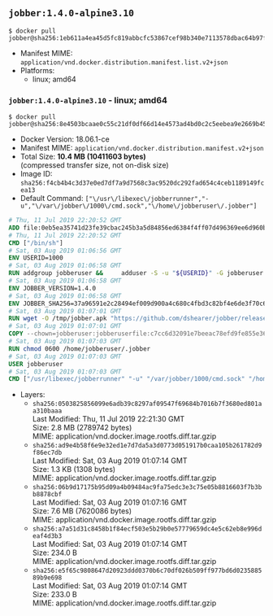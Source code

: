 ## `jobber:1.4.0-alpine3.10`

```console
$ docker pull jobber@sha256:1eb611a4ea45d5fc819abbcfc53867cef98b340e7113578dbac64b97faee6994
```

-	Manifest MIME: `application/vnd.docker.distribution.manifest.list.v2+json`
-	Platforms:
	-	linux; amd64

### `jobber:1.4.0-alpine3.10` - linux; amd64

```console
$ docker pull jobber@sha256:8e4503bcaae0c55c21df0df66d14e4573ad4bd0c2c5eebea9e2669b451af0898
```

-	Docker Version: 18.06.1-ce
-	Manifest MIME: `application/vnd.docker.distribution.manifest.v2+json`
-	Total Size: **10.4 MB (10411603 bytes)**  
	(compressed transfer size, not on-disk size)
-	Image ID: `sha256:f4cb4b4c3d37e0ed7df7a9d7568c3ac9520dc292fad654c4ceb1189149fcea13`
-	Default Command: `["\/usr\/libexec\/jobberrunner","-u","\/var\/jobber\/1000\/cmd.sock","\/home\/jobberuser\/.jobber"]`

```dockerfile
# Thu, 11 Jul 2019 22:20:52 GMT
ADD file:0eb5ea35741d23fe39cbac245b3a5d84856ed6384f4ff07d496369ee6d960bad in / 
# Thu, 11 Jul 2019 22:20:52 GMT
CMD ["/bin/sh"]
# Sat, 03 Aug 2019 01:06:56 GMT
ENV USERID=1000
# Sat, 03 Aug 2019 01:06:58 GMT
RUN addgroup jobberuser &&     adduser -S -u "${USERID}" -G jobberuser jobberuser &&     mkdir -p "/var/jobber/${USERID}" &&     chown -R jobberuser:jobberuser "/var/jobber/${USERID}"
# Sat, 03 Aug 2019 01:06:58 GMT
ENV JOBBER_VERSION=1.4.0
# Sat, 03 Aug 2019 01:06:58 GMT
ENV JOBBER_SHA256=37a96591e2c28494ef009d900a4c680c4fbd3c82bf4e6de3f70c6ad451e45867
# Sat, 03 Aug 2019 01:07:01 GMT
RUN wget -O /tmp/jobber.apk "https://github.com/dshearer/jobber/releases/download/v${JOBBER_VERSION}/jobber-${JOBBER_VERSION}-r0.apk" &&     echo "${JOBBER_SHA256} */tmp/jobber.apk" | sha256sum -c &&     apk add --no-network --no-scripts --allow-untrusted /tmp/jobber.apk &&     rm /tmp/jobber.apk
# Sat, 03 Aug 2019 01:07:01 GMT
COPY --chown=jobberuser:jobberuserfile:c7cc6d32091e7beeac78efd9fe855e36a106902c1177df0f9f6bd2bbe3b8d518 in /home/jobberuser/.jobber 
# Sat, 03 Aug 2019 01:07:03 GMT
RUN chmod 0600 /home/jobberuser/.jobber
# Sat, 03 Aug 2019 01:07:03 GMT
USER jobberuser
# Sat, 03 Aug 2019 01:07:03 GMT
CMD ["/usr/libexec/jobberrunner" "-u" "/var/jobber/1000/cmd.sock" "/home/jobberuser/.jobber"]
```

-	Layers:
	-	`sha256:0503825856099e6adb39c8297af09547f69684b7016b7f3680ed801aa310baaa`  
		Last Modified: Thu, 11 Jul 2019 22:21:30 GMT  
		Size: 2.8 MB (2789742 bytes)  
		MIME: application/vnd.docker.image.rootfs.diff.tar.gzip
	-	`sha256:ad9e4b58f6e9e32ed1e7d7da5a3d0773d051917b0caa105b261782d9f86ec7db`  
		Last Modified: Sat, 03 Aug 2019 01:07:14 GMT  
		Size: 1.3 KB (1308 bytes)  
		MIME: application/vnd.docker.image.rootfs.diff.tar.gzip
	-	`sha256:06b9d17175b95d09a4b09484ac9fa75edc3e3c75e05b8816603f7b3bb8878cbf`  
		Last Modified: Sat, 03 Aug 2019 01:07:16 GMT  
		Size: 7.6 MB (7620086 bytes)  
		MIME: application/vnd.docker.image.rootfs.diff.tar.gzip
	-	`sha256:a7a51d31c8458b1f84ecf503e5b29b0e57779659dc4e5c62eb8e996deaf4d3b3`  
		Last Modified: Sat, 03 Aug 2019 01:07:14 GMT  
		Size: 234.0 B  
		MIME: application/vnd.docker.image.rootfs.diff.tar.gzip
	-	`sha256:e5f65c9808647d20923ddd0370b6c70df026b509ff977bd6d023588589b9e698`  
		Last Modified: Sat, 03 Aug 2019 01:07:14 GMT  
		Size: 233.0 B  
		MIME: application/vnd.docker.image.rootfs.diff.tar.gzip
